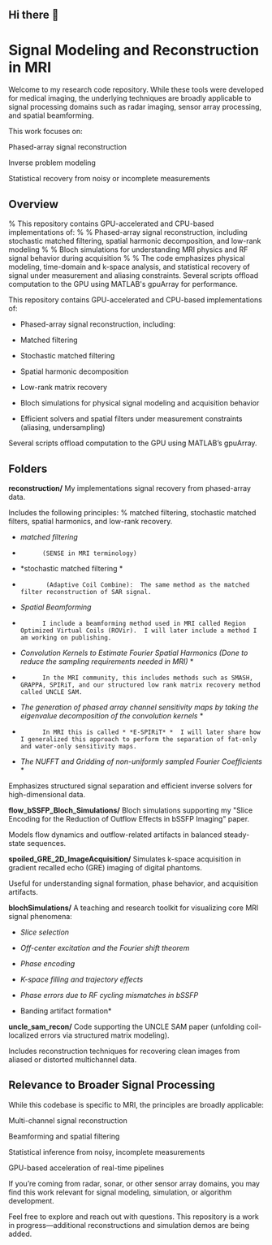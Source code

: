 ## Hi there 👋

<!--
**faa5115/faa5115** is a ✨ _special_ ✨ repository because its `README.md` (this file) appears on your GitHub profile.

Here are some ideas to get you started:

- 🔭 I’m currently working on ...
- 🌱 I’m currently learning ...
- 👯 I’m looking to collaborate on ...
- 🤔 I’m looking for help with ...
- 💬 Ask me about ...
- 📫 How to reach me: ...
- 😄 Pronouns: ...
- ⚡ Fun fact: ...
-->


# Signal Modeling and Reconstruction in MRI

Welcome to my research code repository. While these tools were developed for medical imaging, the underlying techniques are broadly applicable to signal processing domains such as radar imaging, sensor array processing, and spatial beamforming.

This work focuses on:

Phased-array signal reconstruction

Inverse problem modeling

Statistical recovery from noisy or incomplete measurements


## Overview
% This repository contains GPU-accelerated and CPU-based implementations of:
%
% Phased-array signal reconstruction, including stochastic matched filtering, spatial harmonic decomposition, and low-rank modeling
%
% Bloch simulations for understanding MRI physics and RF signal behavior during acquisition
% 
% The code emphasizes physical modeling, time-domain and k-space analysis, and statistical recovery of signal under measurement and aliasing constraints. Several scripts offload computation to the GPU using MATLAB's gpuArray for performance.

This repository contains GPU-accelerated and CPU-based implementations of:

 *  Phased-array signal reconstruction, including:

 *  Matched filtering

 *  Stochastic matched filtering

 *  Spatial harmonic decomposition

 *  Low-rank matrix recovery

 *  Bloch simulations for physical signal modeling and acquisition behavior

 *  Efficient solvers and spatial filters under measurement constraints (aliasing, undersampling)

Several scripts offload computation to the GPU using MATLAB’s gpuArray.



## Folders
**reconstruction/** 
My implementations signal recovery from phased-array data.

Includes the following principles:
% matched filtering, stochastic matched filters, spatial harmonics, and low-rank recovery.
* *matched filtering*  
*           (SENSE in MRI terminology)
* *stochastic matched filtering * 
*            (Adaptive Coil Combine):  The same method as the matched filter reconstruction of SAR signal.  
* *Spatial Beamforming* 
*           I include a beamforming method used in MRI called Region Optimized Virtual Coils (ROVir).  I will later include a method I am working on publishing.  
* *Convolution Kernels to Estimate Fourier Spatial Harmonics (Done to reduce the sampling requirements needed in MRI)* *
*           In the MRI community, this includes methods such as SMASH, GRAPPA, SPIRiT, and our structured low rank matrix recovery method called UNCLE SAM.
* *The generation of phased array channel sensitivity maps by taking the eigenvalue decomposition of the convolution kernels* *
*           In MRI this is called * *E-SPIRiT* *  I will later share how I generalized this approach to perform the separation of fat-only and water-only sensitivity maps.
* *The NUFFT and Gridding of non-uniformly sampled Fourier Coefficients* *

  
Emphasizes structured signal separation and efficient inverse solvers for high-dimensional data.

**flow_bSSFP_Bloch_Simulations/** 
Bloch simulations supporting my "Slice Encoding for the Reduction of Outflow Effects in bSSFP Imaging" paper.

Models flow dynamics and outflow-related artifacts in balanced steady-state sequences.

**spoiled_GRE_2D_ImageAcquisition/**
Simulates k-space acquisition in gradient recalled echo (GRE) imaging of digital phantoms.

Useful for understanding signal formation, phase behavior, and acquisition artifacts.

**blochSimulations/**
A teaching and research toolkit for visualizing core MRI signal phenomena:

* *Slice selection* 

* *Off-center excitation and the Fourier shift theorem* 

* *Phase encoding* 

* *K-space filling and trajectory effects* 

* *Phase errors due to RF cycling mismatches in bSSFP* 

* Banding artifact formation*  

**uncle_sam_recon/**
Code supporting the UNCLE SAM paper (unfolding coil-localized errors via structured matrix modeling).

Includes reconstruction techniques for recovering clean images from aliased or distorted multichannel data.

## Relevance to Broader Signal Processing
While this codebase is specific to MRI, the principles are broadly applicable:

Multi-channel signal reconstruction

Beamforming and spatial filtering

Statistical inference from noisy, incomplete measurements

GPU-based acceleration of real-time pipelines

If you’re coming from radar, sonar, or other sensor array domains, you may find this work relevant for signal modeling, simulation, or algorithm development.

Feel free to explore and reach out with questions. This repository is a work in progress—additional reconstructions and simulation demos are being added.
